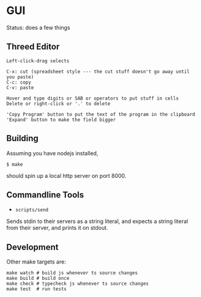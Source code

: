 GUI
===

Status: does a few things

Threed Editor
-------------

```
Left-click-drag selects

C-x: cut (spreadsheet style --- the cut stuff doesn't go away until you paste)
C-c: copy
C-v: paste

Hover and type digits or SAB or operators to put stuff in cells
Delete or right-click or '.' to delete

'Copy Program' button to put the text of the program in the clipboard
'Expand' button to make the field bigger
```
Building
--------

Assuming you have nodejs installed,

```shell
$ make
```

should spin up a local http server on port 8000.

Commandline Tools
-----------------

- `scripts/send`

Sends stdin to their servers as a string literal, and expects a string literal from their server, and prints it on stdout.

Development
-----------

Other make targets are:

```shell
make watch # build js whenever ts source changes
make build # build once
make check # typecheck js whenever ts source changes
make test  # run tests
```
